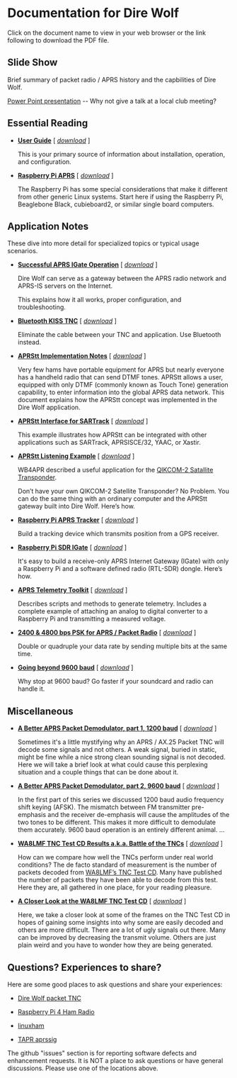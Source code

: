 # Documentation for Dire Wolf #

Click on the document name to view in your web browser or the link following to download the PDF file.


## Slide Show ##

Brief summary of packet radio / APRS history and the capbilities of Dire Wolf.

[Power Point presentation](https://github.com/wb2osz/direwolf-presentation)  -- Why not give a talk at a local club meeting?

## Essential Reading ##
 
- [**User Guide**](User-Guide.pdf)  [ [*download*](../../../raw/dev/doc/User-Guide.pdf) ]

	This is your primary source of information about installation, operation, and configuration.

- [**Raspberry Pi APRS**](Raspberry-Pi-APRS.pdf)   [ [*download*](../../../raw/dev/doc/Raspberry-Pi-APRS.pdf) ]

	The Raspberry Pi has some special considerations that
	make it different from other generic Linux systems.
	Start here if using the Raspberry Pi, Beaglebone Black, cubieboard2, or similar single board computers.

	
## Application Notes ##

These dive into more detail for specialized topics or typical usage scenarios.

- [**Successful APRS IGate Operation**](Successful-APRS-IGate-Operation.pdf)  [ [*download*](../../../raw/dev/doc/Successful-APRS-IGate-Operation.pdf) ]

	Dire Wolf can serve as a gateway between the APRS radio network and APRS-IS servers on the Internet.

    This explains how it all works, proper configuration, and troubleshooting.

- [**Bluetooth KISS TNC**](Bluetooth-KISS-TNC.pdf)  [ [*download*](../../../raw/dev/doc/Bluetooth-KISS-TNC.pdf) ]

	Eliminate the cable between your TNC and application.  Use Bluetooth instead.  

- [**APRStt Implementation Notes**](APRStt-Implementation-Notes.pdf)  [ [*download*](../../../raw/dev/doc/APRStt-Implementation-Notes.pdf) ]

	Very few hams have portable equipment for APRS but nearly everyone has a handheld radio that can send DTMF tones.  APRStt allows a user, equipped with only DTMF (commonly known as Touch Tone) generation capability, to enter information into the global APRS data network.
	This document explains how the APRStt concept was implemented in the Dire Wolf application.  
- [**APRStt Interface for SARTrack**](APRStt-interface-for-SARTrack.pdf) [ [*download*](../../../raw/dev/doc/APRStt-interface-for-SARTrack.pdf) ]

	This example illustrates how APRStt can be integrated with other applications such as SARTrack, APRSISCE/32, YAAC, or Xastir.  

- [**APRStt Listening Example**](APRStt-Listening-Example.pdf)  [ [*download*](../../../raw/dev/doc/APRStt-Listening-Example.pdf) ]


	WB4APR described a useful application for the [QIKCOM-2 Satallite Transponder](http://www.tapr.org/pipermail/aprssig/2015-November/045035.html). 

    Don’t have your own QIKCOM-2 Satellite Transponder?  No Problem.  You can do the same thing with an ordinary computer and the APRStt gateway built into Dire Wolf.   Here’s how.

- [**Raspberry Pi APRS Tracker**](Raspberry-Pi-APRS-Tracker.pdf)   [ [*download*](../../../raw/dev/doc/Raspberry-Pi-APRS-Tracker.pdf) ]

	Build a tracking device which transmits position from a GPS receiver.

- [**Raspberry Pi SDR IGate**](Raspberry-Pi-SDR-IGate.pdf)   [ [*download*](../../../raw/dev/doc/Raspberry-Pi-SDR-IGate.pdf) ]

	It's easy to build a receive-only APRS Internet Gateway (IGate) with only a Raspberry Pi and a software defined radio (RTL-SDR) dongle.  Here’s how.

- [**APRS Telemetry Toolkit**](APRS-Telemetry-Toolkit.pdf)   [ [*download*](../../../raw/dev/doc/APRS-Telemetry-Toolkit.pdf) ]

	Describes scripts and methods to generate telemetry.
	Includes a complete example of attaching an analog to 
	digital converter to a Raspberry Pi and transmitting 
	a measured voltage.



- [**2400 & 4800 bps PSK for APRS / Packet Radio**](2400-4800-PSK-for-APRS-Packet-Radio.pdf)  [ [*download*](../../../raw/dev/doc/2400-4800-PSK-for-APRS-Packet-Radio.pdf) ]


	Double or quadruple your data rate by sending  multiple bits at the same time.

- [**Going beyond 9600 baud**](Going-beyond-9600-baud.pdf) [ [*download*](../../../raw/dev/doc/Going-beyond-9600-baud.pdf) ]


	Why stop at 9600 baud?  Go faster if your soundcard and radio can handle it.


## Miscellaneous ##


- [**A Better APRS Packet Demodulator, part 1, 1200 baud**](A-Better-APRS-Packet-Demodulator-Part-1-1200-baud.pdf) [ [*download*](../../../raw/dev/doc/A-Better-APRS-Packet-Demodulator-Part-1-1200-baud.pdf) ]

	Sometimes it's a little mystifying why an
APRS / AX.25 Packet TNC will decode some signals
and not others.  A weak signal,  buried in static,
might be fine while a nice strong clean sounding
signal is not decoded.  Here we will take a brief
look at what could cause this perplexing situation
and a couple things that can be done about it.	



- [**A Better APRS Packet Demodulator, part 2, 9600 baud**](A-Better-APRS-Packet-Demodulator-Part-2-9600-baud.pdf) [ [*download*](../../../raw/dev/doc/A-Better-APRS-Packet-Demodulator-Part-2-9600-baud.pdf) ]

	In the first part of this series we discussed 1200 baud audio frequency shift keying (AFSK).  The mismatch 
	between FM 	transmitter pre-emphasis and the 
	receiver de-emphasis will 
	cause the amplitudes of the two tones to be different.
	This makes it more difficult to demodulate them accurately.
	9600 baud operation is an entirely different animal.  ...

- [**WA8LMF TNC Test CD Results a.k.a. Battle of the TNCs**](WA8LMF-TNC-Test-CD-Results.pdf)  [ [*download*](../../../raw/dev/doc/WA8LMF-TNC-Test-CD-Results.pdf) ]

	How can we compare how well the TNCs perform under real world conditions?
	The de facto standard of measurement is the number of packets decoded from [WA8LMF’s TNC Test CD](http://wa8lmf.net/TNCtest/index.htm).
	Many have published the number of packets they have been able to decode from this test. Here they are, all gathered in one place, for your reading pleasure.

- [**A Closer Look at the WA8LMF TNC Test CD**](A-Closer-Look-at-the-WA8LMF-TNC-Test-CD.pdf)  [ [*download*](../../../raw/dev/doc/A-Closer-Look-at-the-WA8LMF-TNC-Test-CD.pdf) ]

    Here, we take a closer look at some of the frames on the TNC Test CD in hopes of gaining some insights into why some are easily decoded and others are more difficult.
    There are a lot of ugly signals out there.   Many can be improved by decreasing the transmit volume.   Others are just plain weird and you have to wonder how they are being generated.

## Questions?  Experiences to share?  ##
 
Here are some good places to ask questions and share your experiences:

- [Dire Wolf packet TNC](https://groups.yahoo.com/neo/groups/direwolf_packet/info) 

- [Raspberry Pi 4 Ham Radio](https://groups.yahoo.com/neo/groups/Raspberry_Pi_4-Ham_RADIO/info)

- [linuxham](https://groups.yahoo.com/neo/groups/linuxham/info)

- [TAPR aprssig](http://www.tapr.org/pipermail/aprssig/)
 

The github "issues" section is for reporting software defects and enhancement requests.  It is NOT a place to ask questions or have general discussions.  Please use one of the locations above.
